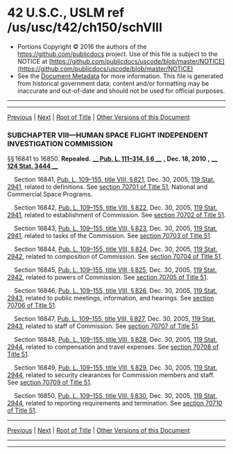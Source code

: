 ---
---

# 42 U.S.C., USLM ref /us/usc/t42/ch150/schVIII

* Portions Copyright © 2016 the authors of the https://github.com/publicdocs project.
  Use of this file is subject to the NOTICE at [https://github.com/publicdocs/uscode/blob/master/NOTICE](https://github.com/publicdocs/uscode/blob/master/NOTICE)
* See the [Document Metadata](././../../../../..//README.md) for more information.
  This file is generated from historical government data; content and/or formatting may be inaccurate and out-of-date and should not be used for official purposes.

----------
----------

[Previous](./../../../../..//us/usc/t42/ch150/schVII/ptB/m__us_usc_t42_s16832.md) | [Next](./../../../../..//us/usc/t42/ch151/m__us_usc_t42_ch151.md) | [Root of Title](./../../../../../) | [Other Versions of this Document](https://publicdocs.github.io/go/links?ns=uslm&ref=%2Fus%2Fusc%2Ft42%2Fch150%2FschVIII)

### SUBCHAPTER VIII—HUMAN SPACE FLIGHT INDEPENDENT INVESTIGATION COMMISSION

§§ 16841 to 16850. __Repealed.__  __[__  __Pub. L. 111–314, § 6__  __][/us/pl/111/314/s6]__  __,__  __Dec. 18, 2010__  __,__  __[__  __124 Stat. 3444__  __][/us/stat/124/3444]__ 

    Section 16841, [Pub. L. 109–155, title VIII, § 821][/us/pl/109/155/s821], Dec. 30, 2005, [119 Stat. 2941][/us/stat/119/2941], related to definitions. See [section 70701 of Title 51][/us/usc/t51/s70701], National and Commercial Space Programs.

    Section 16842, [Pub. L. 109–155, title VIII, § 822][/us/pl/109/155/s822], Dec. 30, 2005, [119 Stat. 2941][/us/stat/119/2941], related to establishment of Commission. See [section 70702 of Title 51][/us/usc/t51/s70702].

    Section 16843, [Pub. L. 109–155, title VIII, § 823][/us/pl/109/155/s823], Dec. 30, 2005, [119 Stat. 2941][/us/stat/119/2941], related to tasks of the Commission. See [section 70703 of Title 51][/us/usc/t51/s70703].

    Section 16844, [Pub. L. 109–155, title VIII, § 824][/us/pl/109/155/s824], Dec. 30, 2005, [119 Stat. 2942][/us/stat/119/2942], related to composition of Commission. See [section 70704 of Title 51][/us/usc/t51/s70704].

    Section 16845, [Pub. L. 109–155, title VIII, § 825][/us/pl/109/155/s825], Dec. 30, 2005, [119 Stat. 2942][/us/stat/119/2942], related to powers of Commission. See [section 70705 of Title 51][/us/usc/t51/s70705].

    Section 16846, [Pub. L. 109–155, title VIII, § 826][/us/pl/109/155/s826], Dec. 30, 2005, [119 Stat. 2943][/us/stat/119/2943], related to public meetings, information, and hearings. See [section 70706 of Title 51][/us/usc/t51/s70706].

    Section 16847, [Pub. L. 109–155, title VIII, § 827][/us/pl/109/155/s827], Dec. 30, 2005, [119 Stat. 2943][/us/stat/119/2943], related to staff of Commission. See [section 70707 of Title 51][/us/usc/t51/s70707].

    Section 16848, [Pub. L. 109–155, title VIII, § 828][/us/pl/109/155/s828], Dec. 30, 2005, [119 Stat. 2944][/us/stat/119/2944], related to compensation and travel expenses. See [section 70708 of Title 51][/us/usc/t51/s70708].

    Section 16849, [Pub. L. 109–155, title VIII, § 829][/us/pl/109/155/s829], Dec. 30, 2005, [119 Stat. 2944][/us/stat/119/2944], related to security clearances for Commission members and staff. See [section 70709 of Title 51][/us/usc/t51/s70709].

    Section 16850, [Pub. L. 109–155, title VIII, § 830][/us/pl/109/155/s830], Dec. 30, 2005, [119 Stat. 2944][/us/stat/119/2944], related to reporting requirements and termination. See [section 70710 of Title 51][/us/usc/t51/s70710].

----------

[Previous](./../../../../..//us/usc/t42/ch150/schVII/ptB/m__us_usc_t42_s16832.md) | [Next](./../../../../..//us/usc/t42/ch151/m__us_usc_t42_ch151.md) | [Root of Title](./../../../../../) | [Other Versions of this Document](https://publicdocs.github.io/go/links?ns=uslm&ref=%2Fus%2Fusc%2Ft42%2Fch150%2FschVIII)

----------
----------

[/us/pl/111/314/s6]: https://publicdocs.github.io/go/links?ns=uslm&ref=%2Fus%2Fpl%2F111%2F314%2Fs6
[/us/stat/124/3444]: https://publicdocs.github.io/go/links?ns=uslm&ref=%2Fus%2Fstat%2F124%2F3444
[/us/pl/109/155/s821]: https://publicdocs.github.io/go/links?ns=uslm&ref=%2Fus%2Fpl%2F109%2F155%2Fs821
[/us/stat/119/2941]: https://publicdocs.github.io/go/links?ns=uslm&ref=%2Fus%2Fstat%2F119%2F2941
[/us/usc/t51/s70701]: https://publicdocs.github.io/go/links?ns=uslm&ref=%2Fus%2Fusc%2Ft51%2Fs70701
[/us/pl/109/155/s822]: https://publicdocs.github.io/go/links?ns=uslm&ref=%2Fus%2Fpl%2F109%2F155%2Fs822
[/us/stat/119/2941]: https://publicdocs.github.io/go/links?ns=uslm&ref=%2Fus%2Fstat%2F119%2F2941
[/us/usc/t51/s70702]: https://publicdocs.github.io/go/links?ns=uslm&ref=%2Fus%2Fusc%2Ft51%2Fs70702
[/us/pl/109/155/s823]: https://publicdocs.github.io/go/links?ns=uslm&ref=%2Fus%2Fpl%2F109%2F155%2Fs823
[/us/stat/119/2941]: https://publicdocs.github.io/go/links?ns=uslm&ref=%2Fus%2Fstat%2F119%2F2941
[/us/usc/t51/s70703]: https://publicdocs.github.io/go/links?ns=uslm&ref=%2Fus%2Fusc%2Ft51%2Fs70703
[/us/pl/109/155/s824]: https://publicdocs.github.io/go/links?ns=uslm&ref=%2Fus%2Fpl%2F109%2F155%2Fs824
[/us/stat/119/2942]: https://publicdocs.github.io/go/links?ns=uslm&ref=%2Fus%2Fstat%2F119%2F2942
[/us/usc/t51/s70704]: https://publicdocs.github.io/go/links?ns=uslm&ref=%2Fus%2Fusc%2Ft51%2Fs70704
[/us/pl/109/155/s825]: https://publicdocs.github.io/go/links?ns=uslm&ref=%2Fus%2Fpl%2F109%2F155%2Fs825
[/us/stat/119/2942]: https://publicdocs.github.io/go/links?ns=uslm&ref=%2Fus%2Fstat%2F119%2F2942
[/us/usc/t51/s70705]: https://publicdocs.github.io/go/links?ns=uslm&ref=%2Fus%2Fusc%2Ft51%2Fs70705
[/us/pl/109/155/s826]: https://publicdocs.github.io/go/links?ns=uslm&ref=%2Fus%2Fpl%2F109%2F155%2Fs826
[/us/stat/119/2943]: https://publicdocs.github.io/go/links?ns=uslm&ref=%2Fus%2Fstat%2F119%2F2943
[/us/usc/t51/s70706]: https://publicdocs.github.io/go/links?ns=uslm&ref=%2Fus%2Fusc%2Ft51%2Fs70706
[/us/pl/109/155/s827]: https://publicdocs.github.io/go/links?ns=uslm&ref=%2Fus%2Fpl%2F109%2F155%2Fs827
[/us/stat/119/2943]: https://publicdocs.github.io/go/links?ns=uslm&ref=%2Fus%2Fstat%2F119%2F2943
[/us/usc/t51/s70707]: https://publicdocs.github.io/go/links?ns=uslm&ref=%2Fus%2Fusc%2Ft51%2Fs70707
[/us/pl/109/155/s828]: https://publicdocs.github.io/go/links?ns=uslm&ref=%2Fus%2Fpl%2F109%2F155%2Fs828
[/us/stat/119/2944]: https://publicdocs.github.io/go/links?ns=uslm&ref=%2Fus%2Fstat%2F119%2F2944
[/us/usc/t51/s70708]: https://publicdocs.github.io/go/links?ns=uslm&ref=%2Fus%2Fusc%2Ft51%2Fs70708
[/us/pl/109/155/s829]: https://publicdocs.github.io/go/links?ns=uslm&ref=%2Fus%2Fpl%2F109%2F155%2Fs829
[/us/stat/119/2944]: https://publicdocs.github.io/go/links?ns=uslm&ref=%2Fus%2Fstat%2F119%2F2944
[/us/usc/t51/s70709]: https://publicdocs.github.io/go/links?ns=uslm&ref=%2Fus%2Fusc%2Ft51%2Fs70709
[/us/pl/109/155/s830]: https://publicdocs.github.io/go/links?ns=uslm&ref=%2Fus%2Fpl%2F109%2F155%2Fs830
[/us/stat/119/2944]: https://publicdocs.github.io/go/links?ns=uslm&ref=%2Fus%2Fstat%2F119%2F2944
[/us/usc/t51/s70710]: https://publicdocs.github.io/go/links?ns=uslm&ref=%2Fus%2Fusc%2Ft51%2Fs70710


